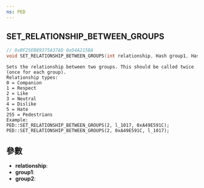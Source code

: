 ```yaml
---
ns: PED
---
```

## SET_RELATIONSHIP_BETWEEN_GROUPS

```c
// 0xBF25EB89375A37AD 0xD4A215BA
void SET_RELATIONSHIP_BETWEEN_GROUPS(int relationship, Hash group1, Hash group2);
```

```
Sets the relationship between two groups. This should be called twice (once for each group).  
Relationship types:  
0 = Companion  
1 = Respect  
2 = Like  
3 = Neutral  
4 = Dislike  
5 = Hate  
255 = Pedestrians  
Example:  
PED::SET_RELATIONSHIP_BETWEEN_GROUPS(2, l_1017, 0xA49E591C);  
PED::SET_RELATIONSHIP_BETWEEN_GROUPS(2, 0xA49E591C, l_1017);  
```

## 參數
* **relationship**: 
* **group1**: 
* **group2**: 

